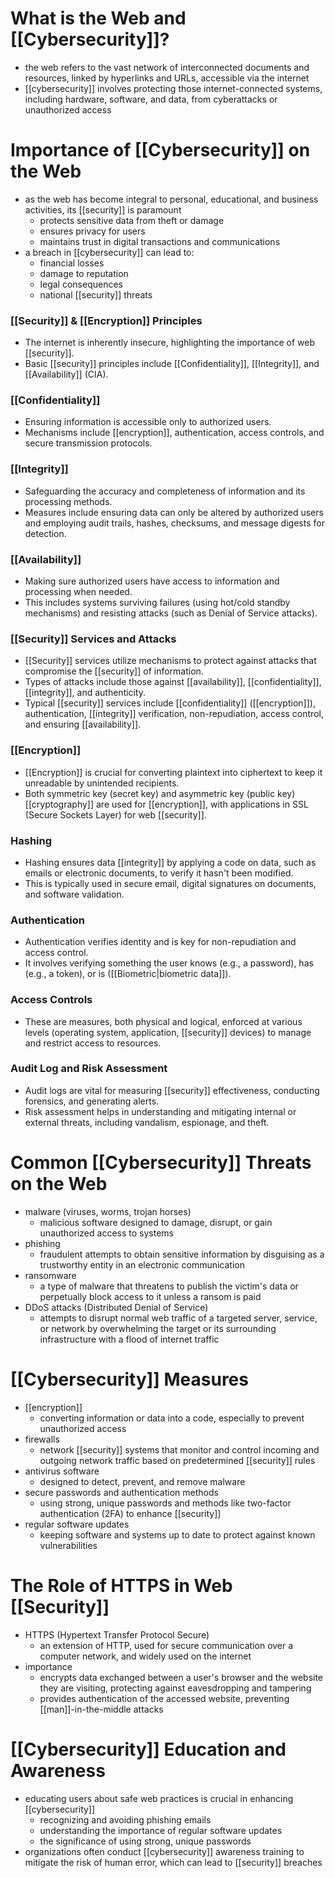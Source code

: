 # What is the Web and [[Cybersecurity]]?
- the web refers to the vast network of interconnected documents and resources, linked by hyperlinks and URLs, accessible via the internet
- [[cybersecurity]] involves protecting those internet-connected systems, including hardware, software, and data, from cyberattacks or unauthorized access

# Importance of [[Cybersecurity]] on the Web
- as the web has become integral to personal, educational, and business activities, its [[security]] is paramount
	- protects sensitive data from theft or damage
	- ensures privacy for users
	- maintains trust in digital transactions and communications
- a breach in [[cybersecurity]] can lead to:
	- financial losses
	- damage to reputation
	- legal consequences
	- national [[security]] threats
### [[Security]] & [[Encryption]] Principles

- The internet is inherently insecure, highlighting the importance of web [[security]].
- Basic [[security]] principles include [[Confidentiality]], [[Integrity]], and [[Availability]] (CIA).

### [[Confidentiality]]

- Ensuring information is accessible only to authorized users.
- Mechanisms include [[encryption]], authentication, access controls, and secure transmission protocols.

### [[Integrity]]

- Safeguarding the accuracy and completeness of information and its processing methods.
- Measures include ensuring data can only be altered by authorized users and employing audit trails, hashes, checksums, and message digests for detection.

### [[Availability]]

- Making sure authorized users have access to information and processing when needed.
- This includes systems surviving failures (using hot/cold standby mechanisms) and resisting attacks (such as Denial of Service attacks).

### [[Security]] Services and Attacks

- [[Security]] services utilize mechanisms to protect against attacks that compromise the [[security]] of information.
- Types of attacks include those against [[availability]], [[confidentiality]], [[integrity]], and authenticity.
- Typical [[security]] services include [[confidentiality]] ([[encryption]]), authentication, [[integrity]] verification, non-repudiation, access control, and ensuring [[availability]].

### [[Encryption]]

- [[Encryption]] is crucial for converting plaintext into ciphertext to keep it unreadable by unintended recipients.
- Both symmetric key (secret key) and asymmetric key (public key) [[cryptography]] are used for [[encryption]], with applications in SSL (Secure Sockets Layer) for web [[security]].

### Hashing

- Hashing ensures data [[integrity]] by applying a code on data, such as emails or electronic documents, to verify it hasn't been modified.
- This is typically used in secure email, digital signatures on documents, and software validation.

### Authentication

- Authentication verifies identity and is key for non-repudiation and access control.
- It involves verifying something the user knows (e.g., a password), has (e.g., a token), or is ([[Biometric|biometric data]]).

### Access Controls

- These are measures, both physical and logical, enforced at various levels (operating system, application, [[security]] devices) to manage and restrict access to resources.

### Audit Log and Risk Assessment

- Audit logs are vital for measuring [[security]] effectiveness, conducting forensics, and generating alerts.
- Risk assessment helps in understanding and mitigating internal or external threats, including vandalism, espionage, and theft.

# Common [[Cybersecurity]] Threats on the Web
- malware (viruses, worms, trojan horses)
	- malicious software designed to damage, disrupt, or gain unauthorized access to systems
- phishing
	- fraudulent attempts to obtain sensitive information by disguising as a trustworthy entity in an electronic communication
- ransomware
	- a type of malware that threatens to publish the victim's data or perpetually block access to it unless a ransom is paid
- DDoS attacks (Distributed Denial of Service)
	- attempts to disrupt normal web traffic of a targeted server, service, or network by overwhelming the target or its surrounding infrastructure with a flood of internet traffic

# [[Cybersecurity]] Measures
- [[encryption]]
	- converting information or data into a code, especially to prevent unauthorized access
- firewalls
	- network [[security]] systems that monitor and control incoming and outgoing network traffic based on predetermined [[security]] rules
- antivirus software
	- designed to detect, prevent, and remove malware
- secure passwords and authentication methods
	- using strong, unique passwords and methods like two-factor authentication (2FA) to enhance [[security]]
- regular software updates
	- keeping software and systems up to date to protect against known vulnerabilities

# The Role of HTTPS in Web [[Security]]
- HTTPS (Hypertext Transfer Protocol Secure)
	- an extension of HTTP, used for secure communication over a computer network, and widely used on the internet
- importance
	- encrypts data exchanged between a user's browser and the website they are visiting, protecting against eavesdropping and tampering
	- provides authentication of the accessed website, preventing [[man]]-in-the-middle attacks

# [[Cybersecurity]] Education and Awareness
- educating users about safe web practices is crucial in enhancing [[cybersecurity]]
	- recognizing and avoiding phishing emails
	- understanding the importance of regular software updates
	- the significance of using strong, unique passwords
- organizations often conduct [[cybersecurity]] awareness training to mitigate the risk of human error, which can lead to [[security]] breaches